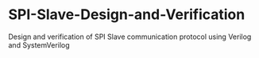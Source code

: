 # SPI-Slave-Design-and-Verification
Design and verification of SPI Slave communication protocol using Verilog and SystemVerilog

